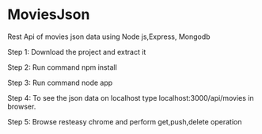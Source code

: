 # MoviesJson
Rest Api of movies json data using Node js,Express, Mongodb

Step 1: Download the project and extract it

Step 2: Run command npm install

Step 3: Run command node app

Step 4: To see the json data on localhost type localhost:3000/api/movies in browser.

Step 5: Browse resteasy chrome and perform get,push,delete operation
